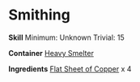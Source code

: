<!-- TITLE: Hammered Copper Boots -->
<!-- SUBTITLE:  -->
# Smithing
**Skill**
Minimum: Unknown
Trivial: 15

**Container**
[Heavy Smelter](heavy-smelter)

**Ingredients**
[Flat Sheet of Copper](flat-sheet-of-copper) x 4